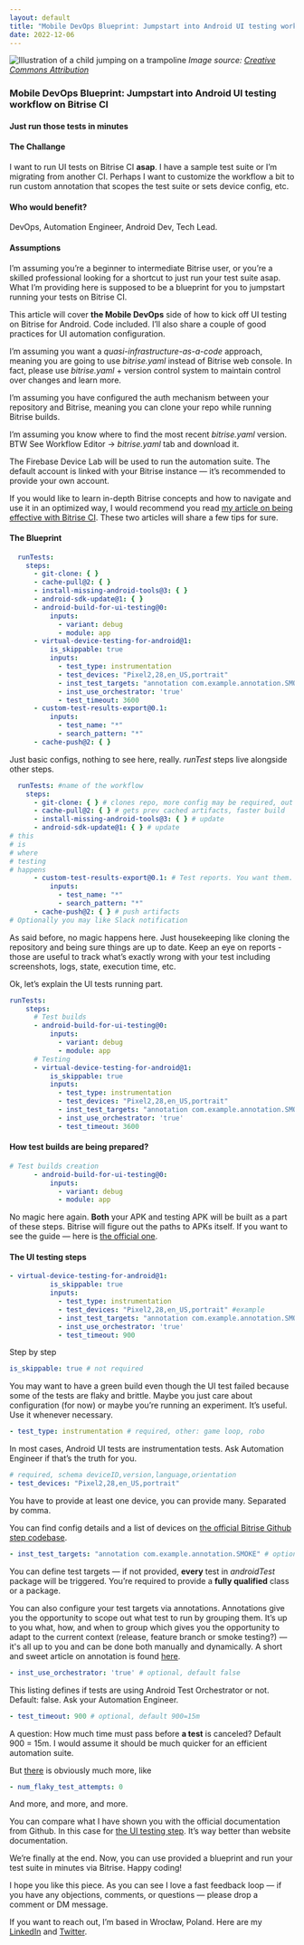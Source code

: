 ```yaml
---
layout: default
title: "Mobile DevOps Blueprint: Jumpstart into Android UI testing workflow on Bitrise CI"
date: 2022-12-06
---
```


![Illustration of a child jumping on a trampoline](/assets/1*i5a9u-Ec_NYsMcKm1e8MYw.jpeg)
*Image source: [Creative Commons Attribution](https://vectorportal.com/pt/vector/crian%C3%A7a-pulando-em-um-trampolim/35471)*

### Mobile DevOps Blueprint: Jumpstart into Android UI testing workflow on Bitrise CI

#### Just run those tests in minutes

#### The Challange
I want to run UI tests on Bitrise CI **asap**. I have a sample test suite
or I’m migrating from another CI. Perhaps I want to customize the workflow a bit to run custom annotation that scopes the test suite or sets device config, etc.

#### **Who would benefit?**
DevOps, Automation Engineer, Android Dev, Tech Lead.

#### Assumptions
I’m assuming you’re a beginner to intermediate Bitrise user, or you’re
a skilled professional looking for a shortcut to just run your test suite asap. What I’m providing here is supposed to be a blueprint for you to jumpstart running your tests on Bitrise CI.

This article will cover **the Mobile DevOps** side of how to kick off UI testing on Bitrise for Android. Code included. I’ll also share a couple
of good practices for UI automation configuration.

I’m assuming you want a *quasi-infrastructure-as-a-code* approach, meaning you are going to use *bitrise.yaml* instead of Bitrise web console.
In fact, please use *bitrise.yaml* + version control system to maintain control over changes and learn more.

I’m assuming you have configured the auth mechanism between your repository and Bitrise, meaning you can clone your repo while running Bitrise builds.

I’m assuming you know where to find the most recent *bitrise.yaml* version. BTW See Workflow Editor -> *bitrise.yaml* tab and download it.

The Firebase Device Lab will be used to run the automation suite.
The default account is linked with your Bitrise instance — it’s recommended to provide your own account.

If you would like to learn in-depth Bitrise concepts and how to navigate and use it in an optimized way, I would recommend you read [my article on being effective with Bitrise CI](https://proandroiddev.com/be-effective-with-bitrise-ci-for-android-lessons-i-learned-the-hard-way-5a85e45a33dc). These two articles will share a few tips for sure.

#### The Blueprint
```yaml
  runTests:
    steps:
      - git-clone: { }
      - cache-pull@2: { }
      - install-missing-android-tools@3: { }
      - android-sdk-update@1: { }
      - android-build-for-ui-testing@0:
          inputs:
            - variant: debug
            - module: app
      - virtual-device-testing-for-android@1:
          is_skippable: true
          inputs:
            - test_type: instrumentation
            - test_devices: "Pixel2,28,en_US,portrait"
            - inst_test_targets: "annotation com.example.annotation.SMOKE"
            - inst_use_orchestrator: 'true'
            - test_timeout: 3600
      - custom-test-results-export@0.1:
          inputs:
            - test_name: "*"
            - search_pattern: "*"
      - cache-push@2: { }
```
Just basic configs, nothing to see here, really. *runTest* steps live alongside other steps.

```yaml
  runTests: #name of the workflow
    steps:
      - git-clone: { } # clones repo, more config may be required, out of scope
      - cache-pull@2: { } # gets prev cached artifacts, faster build
      - install-missing-android-tools@3: { } # update
      - android-sdk-update@1: { } # update
# this
# is
# where
# testing
# happens
      - custom-test-results-export@0.1: # Test reports. You want them.
          inputs:
            - test_name: "*"
            - search_pattern: "*"
      - cache-push@2: { } # push artifacts
# Optionally you may like Slack notification
```
As said before, no magic happens here. Just housekeeping like cloning
the repository and being sure things are up to date.
Keep an eye on reports - those are useful to track what’s exactly wrong with your test including screenshots, logs, state, execution time, etc.

Ok, let’s explain the UI tests running part.
```yaml
runTests:
    steps:
      # Test builds
      - android-build-for-ui-testing@0:
          inputs:
            - variant: debug
            - module: app
      # Testing
      - virtual-device-testing-for-android@1:
          is_skippable: true
          inputs:
            - test_type: instrumentation
            - test_devices: "Pixel2,28,en_US,portrait"
            - inst_test_targets: "annotation com.example.annotation.SMOKE"
            - inst_use_orchestrator: 'true'
            - test_timeout: 3600
```

#### How test builds are being prepared?
```yaml
# Test builds creation
      - android-build-for-ui-testing@0:
          inputs:
            - variant: debug
            - module: app
```
No magic here again. **Both** your APK and testing APK will be built as a part of these steps. Bitrise will figure out the paths to APKs itself.
If you want to see the guide — here is [the official one](https://www.bitrise.io/integrations/steps/android-build-for-ui-testing).

#### The UI testing steps
```yaml
- virtual-device-testing-for-android@1:
          is_skippable: true
          inputs:
            - test_type: instrumentation
            - test_devices: "Pixel2,28,en_US,portrait" #example
            - inst_test_targets: "annotation com.example.annotation.SMOKE" #OPTIONAL
            - inst_use_orchestrator: 'true'
            - test_timeout: 900
```
Step by step
```yaml
is_skippable: true # not required
```
You may want to have a green build even though the UI test failed because some of the tests are flaky and brittle. Maybe you just care about configuration (for now) or maybe you’re running an experiment. It’s useful. Use it whenever necessary.
```yaml
- test_type: instrumentation # required, other: game loop, robo
```
In most cases, Android UI tests are instrumentation tests. Ask Automation Engineer if that’s the truth for you.
```yaml
# required, schema deviceID,version,language,orientation
- test_devices: "Pixel2,28,en_US,portrait"
```
You have to provide at least one device, you can provide many.
Separated by comma.

You can find config details and a list of devices on [the official Bitrise Github step codebase](https://github.com/bitrise-steplib/steps-virtual-device-testing-for-android/blob/master/step.yml).
```yaml
- inst_test_targets: "annotation com.example.annotation.SMOKE" # optional
```
You can define test targets — if not provided, **every** test in *androidTest* package will be triggered. You’re required to provide a **fully qualified** class or a package.

You can also configure your test targets via annotations. Annotations give you the opportunity to scope out what test to run by grouping them. It’s up to you what, how, and when to group which gives you the opportunity to adapt to the current context (release, feature branch or smoke testing?) — it's all up to you and can be done both manually and dynamically.
A short and sweet article on annotation is found [here](https://evanfang.medium.com/run-specific-android-espresso-tests-by-creating-custom-annotations-using-kotlin-and-command-line-6a90e8728e3b).
```yaml
- inst_use_orchestrator: 'true' # optional, default false
```
This listing defines if tests are using Android Test Orchestrator or not. Default: false. Ask your Automation Engineer.
```yaml
- test_timeout: 900 # optional, default 900=15m
```
A question: How much time must pass before **a test** is canceled?
Default 900 = 15m. I would assume it should be much quicker for an efficient automation suite.

But [there](https://github.com/bitrise-steplib/steps-virtual-device-testing-for-android/blob/master/step.yml) is obviously much more, like
```yaml
- num_flaky_test_attempts: 0
```
And more, and more, and more.

You can compare what I have shown you with the official documentation from Github. In this case for [the UI testing step](https://github.com/bitrise-steplib/steps-virtual-device-testing-for-android/blob/master/step.yml). It’s way better than website documentation.

We’re finally at the end. Now, you can use provided a blueprint and run your test suite in minutes via Bitrise. Happy coding!

I hope you like this piece. As you can see I love a fast feedback loop —
if you have any objections, comments, or questions — please drop a comment or DM message.

If you want to reach out, I’m based in Wrocław, Poland.
Here are my [LinkedIn](https://pl.linkedin.com/in/maciejmalak) and [Twitter](https://twitter.com/monkeydevspl).

